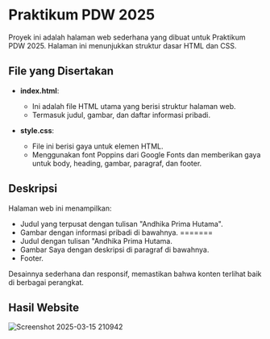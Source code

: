 # Praktikum PDW 2025

Proyek ini adalah halaman web sederhana yang dibuat untuk Praktikum PDW 2025. Halaman ini menunjukkan struktur dasar HTML dan CSS.

## File yang Disertakan

- **index.html**:

  - Ini adalah file HTML utama yang berisi struktur halaman web.
  - Termasuk judul, gambar, dan daftar informasi pribadi.

- **style.css**:
  - File ini berisi gaya untuk elemen HTML.
  - Menggunakan font Poppins dari Google Fonts dan memberikan gaya untuk body, heading, gambar, paragraf, dan footer.

## Deskripsi

Halaman web ini menampilkan:

- Judul yang terpusat dengan tulisan "Andhika Prima Hutama".
- Gambar dengan informasi pribadi di bawahnya.
=======
- Judul dengan tulisan "Andhika Prima Hutama.
- Gambar Saya dengan deskripsi di paragraf di bawahnya.
- Footer.

Desainnya sederhana dan responsif, memastikan bahwa konten terlihat baik di berbagai perangkat.

## Hasil Website
![Screenshot 2025-03-15 210942](https://github.com/user-attachments/assets/99355fc7-7bde-462b-80e9-6543e2e1b37b)





